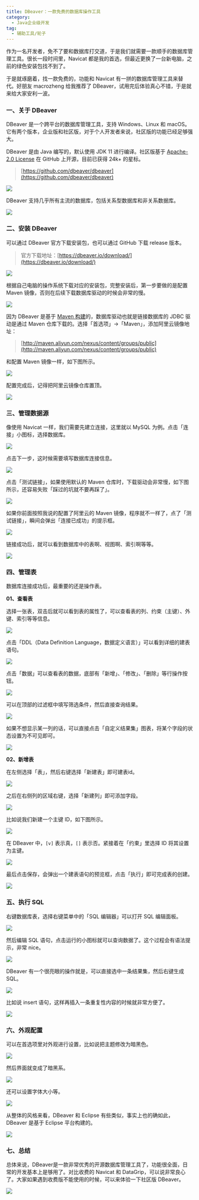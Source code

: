 ```yaml
---
title: DBeaver：一款免费的数据库操作工具
category:
  - Java企业级开发
tag:
  - 辅助工具/轮子
---
```



作为一名开发者，免不了要和数据库打交道，于是我们就需要一款顺手的数据库管理工具。很长一段时间里，Navicat 都是我的首选，但最近更换了一台新电脑，之前的绿色安装包找不到了。

于是就琢磨着，找一款免费的，功能和 Navicat 有一拼的数据库管理工具来替代。好朋友 macrozheng 给我推荐了 DBeaver，试用完后体验真心不错，于是就来给大家安利一波。

### 一、关于 DBeaver

DBeaver 是一个跨平台的数据库管理工具，支持 Windows、Linux 和 macOS。它有两个版本，企业版和社区版，对于个人开发者来说，社区版的功能已经足够强大。

DBeaver 是由 Java 编写的，默认使用 JDK 11 进行编译。社区版基于 [Apache-2.0 License](https://github.com/dbeaver/dbeaver/blob/devel/LICENSE.md) 在 GitHub 上开源，目前已获得 24k+ 的星标。

>[https://github.com/dbeaver/dbeaver](https://github.com/dbeaver/dbeaver)

![](http://cdn.tobebetterjavaer.com/tobebetterjavaer/images/gongju/DBeaver-1.png)

DBeaver 支持几乎所有主流的数据库，包括关系型数据库和非关系数据库。

![](http://cdn.tobebetterjavaer.com/tobebetterjavaer/images/gongju/DBeaver-2.png)

### 二、安装 DBeaver

可以通过 DBeaver 官方下载安装包，也可以通过 GitHub 下载 release 版本。

>官方下载地址：[https://dbeaver.io/download/](https://dbeaver.io/download/)

![](http://cdn.tobebetterjavaer.com/tobebetterjavaer/images/gongju/DBeaver-3.png)

根据自己电脑的操作系统下载对应的安装包，完整安装后，第一步要做的是配置 Maven 镜像，否则在后续下载数据库驱动的时候会非常的慢。

![](http://cdn.tobebetterjavaer.com/tobebetterjavaer/images/gongju/DBeaver-4.png)


因为 DBeaver 是基于 [Maven 构建](https://github.com/itwanger/toBeBetterJavaer/blob/master/docs/maven/maven.md)的，数据库驱动也就是链接数据库的 JDBC 驱动是通过 Maven 仓库下载的。选择「首选项」→「Maven」，添加阿里云镜像地址：

>[http://maven.aliyun.com/nexus/content/groups/public](http://maven.aliyun.com/nexus/content/groups/public)

和配置 Maven 镜像一样，如下图所示。


![](http://cdn.tobebetterjavaer.com/tobebetterjavaer/images/gongju/DBeaver-5.png)

配置完成后，记得把阿里云镜像仓库置顶。

![](http://cdn.tobebetterjavaer.com/tobebetterjavaer/images/gongju/DBeaver-6.png)


### 三、管理数据源

像使用 Navicat 一样，我们需要先建立连接，这里就以 MySQL 为例。点击「连接」小图标，选择数据库。

![](http://cdn.tobebetterjavaer.com/tobebetterjavaer/images/gongju/DBeaver-7.png)

点击下一步，这时候需要填写数据库连接信息。

![](http://cdn.tobebetterjavaer.com/tobebetterjavaer/images/gongju/DBeaver-8.png)

点击「测试链接」，如果使用默认的 Maven 仓库时，下载驱动会非常慢，如下图所示，还容易失败「踩过的坑就不要再踩了」。

![](http://cdn.tobebetterjavaer.com/tobebetterjavaer/images/gongju/DBeaver-9.png)

如果你前面按照我说的配置了阿里云的 Maven 镜像，程序就不一样了，点了「测试链接」，瞬间会弹出「连接已成功」的提示框。

![](http://cdn.tobebetterjavaer.com/tobebetterjavaer/images/gongju/DBeaver-10.png)

链接成功后，就可以看到数据库中的表啊、视图啊、索引啊等等。

![](http://cdn.tobebetterjavaer.com/tobebetterjavaer/images/gongju/DBeaver-11.png)

### 四、管理表

数据库连接成功后，最重要的还是操作表。

**01、查看表**

选择一张表，双击后就可以看到表的属性了，可以查看表的列、约束（主键）、外键、索引等等信息。

![](http://cdn.tobebetterjavaer.com/tobebetterjavaer/images/gongju/DBeaver-12.png)

点击「DDL（Data Definition Language，数据定义语言）」可以看到详细的建表语句。

![](http://cdn.tobebetterjavaer.com/tobebetterjavaer/images/gongju/DBeaver-13.png)

点击「数据」可以查看表的数据，底部有「新增」、「修改」、「删除」等行操作按钮。

![](http://cdn.tobebetterjavaer.com/tobebetterjavaer/images/gongju/DBeaver-14.png)

可以在顶部的过滤框中填写筛选条件，然后直接查询结果。

![](http://cdn.tobebetterjavaer.com/tobebetterjavaer/images/gongju/DBeaver-15.png)

如果不想显示某一列的话，可以直接点击「自定义结果集」图表，将某个字段的状态设置为不可见即可。

![](http://cdn.tobebetterjavaer.com/tobebetterjavaer/images/gongju/DBeaver-16.png)

**02、新增表**

在左侧选择「表」，然后右键选择「新建表」即可建表id。

![](http://cdn.tobebetterjavaer.com/tobebetterjavaer/images/gongju/DBeaver-17.png)

之后在右侧列的区域右键，选择「新建列」即可添加字段。

![](http://cdn.tobebetterjavaer.com/tobebetterjavaer/images/gongju/DBeaver-18.png)

比如说我们新建一个主键 ID，如下图所示。

![](http://cdn.tobebetterjavaer.com/tobebetterjavaer/images/gongju/DBeaver-19.png)

在 DBeaver 中，`[v]` 表示真，`[]` 表示否。紧接着在「约束」里选择 ID 将其设置为主键。

![](http://cdn.tobebetterjavaer.com/tobebetterjavaer/images/gongju/DBeaver-20.png)

最后点击保存，会弹出一个建表语句的预览框，点击「执行」即可完成表的创建。

![](http://cdn.tobebetterjavaer.com/tobebetterjavaer/images/gongju/DBeaver-21.png)

### 五、执行 SQL

右键数据库表，选择右键菜单中的「SQL 编辑器」可以打开 SQL 编辑面板。

![](http://cdn.tobebetterjavaer.com/tobebetterjavaer/images/gongju/DBeaver-22.png)

然后编辑 SQL 语句，点击运行的小图标就可以查询数据了。这个过程会有语法提示，非常 nice。

![](http://cdn.tobebetterjavaer.com/tobebetterjavaer/images/gongju/DBeaver-23.png)

DBeaver 有一个很亮眼的操作就是，可以直接选中一条结果集，然后右键生成 SQL。

![](http://cdn.tobebetterjavaer.com/tobebetterjavaer/images/gongju/DBeaver-24.png)

比如说 insert 语句，这样再插入一条重复性内容的时候就非常方便了。

![](http://cdn.tobebetterjavaer.com/tobebetterjavaer/images/gongju/DBeaver-25.png)

### 六、外观配置

可以在首选项里对外观进行设置，比如说把主题修改为暗黑色。

![](http://cdn.tobebetterjavaer.com/tobebetterjavaer/images/gongju/DBeaver-26.png)

然后界面就变成了暗黑系。

![](http://cdn.tobebetterjavaer.com/tobebetterjavaer/images/gongju/DBeaver-27.png)

还可以设置字体大小等。

![](http://cdn.tobebetterjavaer.com/tobebetterjavaer/images/gongju/DBeaver-28.png)

从整体的风格来看，DBeaver 和 Eclipse 有些类似，事实上也的确如此，DBeaver 是基于 Eclipse 平台构建的。

![](http://cdn.tobebetterjavaer.com/tobebetterjavaer/images/gongju/DBeaver-29.png)

### 七、总结

总体来说，DBeaver是一款非常优秀的开源数据库管理工具了，功能很全面，日常的开发基本上是够用了。对比收费的 Navicat 和 DataGrip，可以说非常良心了。大家如果遇到收费版不能使用的时候，可以来体验一下社区版 DBeaver。

![](http://cdn.tobebetterjavaer.com/tobebetterjavaer/images/xingbiaogongzhonghao.png)